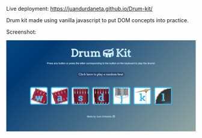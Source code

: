 
Live deployment: https://juandurdaneta.github.io/Drum-kit/

Drum kit made using vanilla javascript to put DOM concepts into practice. 

Screenshot:

![Screenshot](/screenshots/screenshot.png?raw=true)

